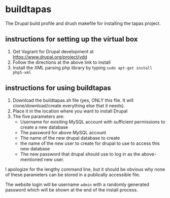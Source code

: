 # buildtapas
The Drupal build profile and drush makefile for installing the tapas project.

## instructions for setting up the virtual box
 1. Get Vagrant for Drupal development at https://www.drupal.org/project/vdd
 2. Follow the directions at the above link to install
 3. Install the XML parsing php library by typing `sudo apt-get install php5-xml`

## instructions for using buildtapas

  1. Download the buildtapas.sh file (yes, ONLY this file. It will clone/download/create everything else that it needs).
  2. Place it in the location where you want to install Drupal
  3. The five parameters are:
     * Username for exisiting MySQL account with sufficient permissions to create a new database
	  * The password for above MySQL account
	  * The name of the new drupal database to create
	  * the name of the new user to create for drupal to use to access this new database
	  * The new password that drupal should use to log in as the above-mentioned new user.

I apologize for the lengthy command line, but it should be obvious why none of these parameters can be stored in a publically accessible file.


The website login will be username `admin` with a randomly generated password which will be shown at the end of the install process.
